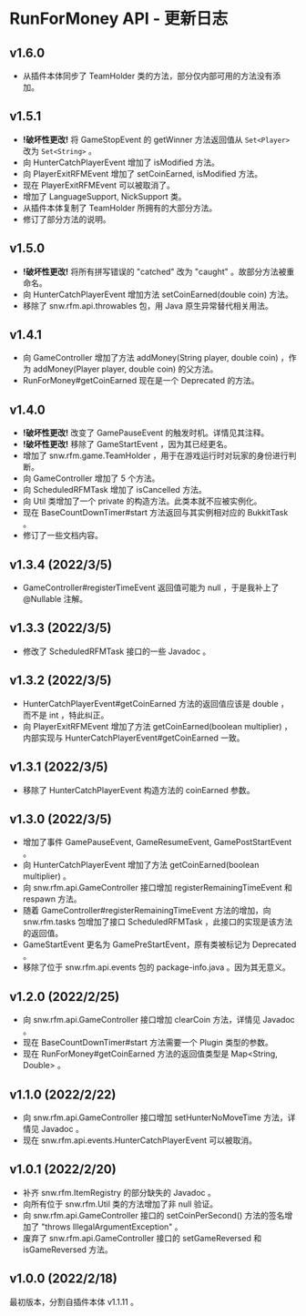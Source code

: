 # RunForMoney API - 更新日志

## v1.6.0

* 从插件本体同步了 TeamHolder 类的方法，部分仅内部可用的方法没有添加。

## v1.5.1

* **!破坏性更改!** 将 GameStopEvent 的 getWinner 方法返回值从 `Set<Player>` 改为 `Set<String>` 。
* 向 HunterCatchPlayerEvent 增加了 isModified 方法。
* 向 PlayerExitRFMEvent 增加了 setCoinEarned, isModified 方法。
* 现在 PlayerExitRFMEvent 可以被取消了。
* 增加了 LanguageSupport, NickSupport 类。
* 从插件本体复制了 TeamHolder 所拥有的大部分方法。
* 修订了部分方法的说明。

## v1.5.0

* **!破坏性更改!** 将所有拼写错误的 "catched" 改为 "caught" 。故部分方法被重命名。
* 向 HunterCatchPlayerEvent 增加方法 setCoinEarned(double coin) 方法。
* 移除了 snw.rfm.api.throwables 包，用 Java 原生异常替代相关用法。

## v1.4.1

* 向 GameController 增加了方法 addMoney(String player, double coin) ，作为 addMoney(Player player, double coin) 的父方法。
* RunForMoney#getCoinEarned 现在是一个 Deprecated 的方法。

## v1.4.0

* **!破坏性更改!** 改变了 GamePauseEvent 的触发时机。详情见其注释。
* **!破坏性更改!** 移除了 GameStartEvent ，因为其已经更名。
* 增加了 snw.rfm.game.TeamHolder ，用于在游戏运行时对玩家的身份进行判断。
* 向 GameController 增加了 5 个方法。
* 向 ScheduledRFMTask 增加了 isCancelled 方法。
* 向 Util 类增加了一个 private 的构造方法。此类本就不应被实例化。
* 现在 BaseCountDownTimer#start 方法返回与其实例相对应的 BukkitTask 。
* 修订了一些文档内容。

## v1.3.4 (2022/3/5)

* GameController#registerTimeEvent 返回值可能为 null ，于是我补上了 @Nullable 注解。

## v1.3.3 (2022/3/5)

* 修改了 ScheduledRFMTask 接口的一些 Javadoc 。

## v1.3.2 (2022/3/5)

* HunterCatchPlayerEvent#getCoinEarned 方法的返回值应该是 double ，而不是 int ，特此纠正。
* 向 PlayerExitRFMEvent 增加了方法 getCoinEarned(boolean multiplier) ，内部实现与 HunterCatchPlayerEvent#getCoinEarned 一致。

## v1.3.1 (2022/3/5)

* 移除了 HunterCatchPlayerEvent 构造方法的 coinEarned 参数。

## v1.3.0 (2022/3/5)

* 增加了事件 GamePauseEvent, GameResumeEvent, GamePostStartEvent 。
* 向 HunterCatchPlayerEvent 增加了方法 getCoinEarned(boolean multiplier) 。
* 向 snw.rfm.api.GameController 接口增加 registerRemainingTimeEvent 和 respawn 方法。
* 随着 GameController#registerRemainingTimeEvent 方法的增加，向 snw.rfm.tasks 包增加了接口 ScheduledRFMTask ，此接口的实现是该方法的返回值。
* GameStartEvent 更名为 GamePreStartEvent，原有类被标记为 Deprecated 。
* 移除了位于 snw.rfm.api.events 包的 package-info.java 。因为其无意义。

## v1.2.0 (2022/2/25)

* 向 snw.rfm.api.GameController 接口增加 clearCoin 方法，详情见 Javadoc 。
* 现在 BaseCountDownTimer#start 方法需要一个 Plugin 类型的参数。
* 现在 RunForMoney#getCoinEarned 方法的返回值类型是 Map<String, Double> 。

## v1.1.0 (2022/2/22)

* 向 snw.rfm.api.GameController 接口增加 setHunterNoMoveTime 方法，详情见 Javadoc 。
* 现在 snw.rfm.api.events.HunterCatchPlayerEvent 可以被取消。

## v1.0.1 (2022/2/20)

* 补齐 snw.rfm.ItemRegistry 的部分缺失的 Javadoc 。
* 向所有位于 snw.rfm.Util 类的方法增加了非 null 验证。
* 向 snw.rfm.api.GameController 接口的 setCoinPerSecond() 方法的签名增加了 "throws IllegalArgumentException" 。
* 废弃了 snw.rfm.api.GameController 接口的 setGameReversed 和 isGameReversed 方法。

## v1.0.0 (2022/2/18)

最初版本，分割自插件本体 v1.1.11 。